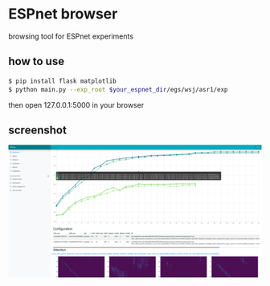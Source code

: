 # ESPnet browser

browsing tool for ESPnet experiments

## how to use

```bash
$ pip install flask matplotlib
$ python main.py --exp_root $your_espnet_dir/egs/wsj/asr1/exp
```

then open 127.0.0.1:5000 in your browser

## screenshot

![demo](docs/espnet-browser.png)
